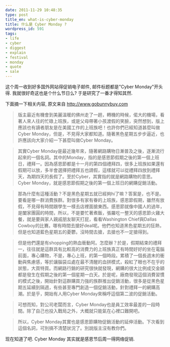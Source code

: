 ```yaml
---
date: 2011-11-29 10:48:35
type: post
title_en: what-is-cyber-monday
title: 什么是 Cyber Monday ?
wordpress_id: 591
tags:
- life
- cyber
- diggest
- explain
- festival
- monday
- quote
- sale
---
```


这个周一收到好多国外网站得促销电子邮件, 邮件标题都是"Cyber Monday"开头得. 我就很好奇这也是个什么节日么? 于是研究了一番才得知其然.

下面摘一下相关内容, 原文来自 http://www.gobunnybuy.com

> 版主最近有機會到美麗溫暖的佛州走了一趟，轉機的時候，偌大的機場，看著人來人往的忙碌上班族，或是父母帶著小孩渡假的笑臉，突然想到，版上應該也有讀者朋友是在美國工作的上班族吧！也許你們已經知道甚麼叫做Cyber Monday，但是，不見得大家都知道。隨著黑色星期五步步逼近，也許應該向大家介紹一下甚麼叫做Cyber Monday。  
  
>其實Cyber Monday是最近幾年來，隨著網路購物日漸普及之後，逐漸流行起來的一個名詞。其中的Monday，指的是感恩節假期之後的第一個上班日，禮拜一。因為感恩節都是十一月的第四個禮拜四，很多上班族如果還有假期可以放，多半會選擇把禮拜五也請假，這樣就可以從禮拜四放到禮拜天，為期四天的長假了。至於Cyber，其實指的就是網路購物的意思。Cyber Monday，就是感恩節假期之後的第一個上班日的網購促銷活動。  
  
>那為什麼有這種活動？不是黑色星期五就已經夠hi了嘛？答案是，也不是。要看是哪一群消費族群。對很多有家有眷的上班族，感恩節假期，雖然有放假，不見得有時間跟學生一樣去店裡面搶東西。感恩節就像中國人的過年，是闔家團圓的時間，所以，不是要忙著煮飯，張羅吃一整天的感恩節火雞大餐，就是要與家人親戚朋友聊天打屁，看看Washington Chief與Dallas Cowboy的比賽。哪有時間去搶好deal呢。他們也知道黑色星期五的狂熱，但是也知道藍色星期五的憂鬱。沒時間去搶，去搶也不一定搶得到。  
  
>但是他們還是有shopping的熱血衝動阿。怎麼辦？於是，假期結束的禮拜一，往往就是這群具有比較高的消費力的上班族真正有時間好好的坐在電腦前面，專心購物，不是，專心上班，的第一個時段。累積了一個長週末的衝動與焦慮感，等於讓腦袋瓜處在最不清醒的血拼模式，殺紅了眼也不在乎的狀態，大買特買。而網路行銷的研究很快就發現，網購的很大比例成交金額都是發生在假期之後的第一個星期一白天。於是呢，廠商發現這個消費習慣的模式之後，開始針對這群購買力強的族群推出促銷活動，很多是從黑色星期五延續到隔週，有些甚至專門創造一個促銷活動，針對禮拜一的網購高潮。於是乎，開始有人用Cyber Monday來稱呼這個第二波的促銷活動。  
  
>可想而知，對公司老闆而言，Cyber Monday也是員工效率最差的一段時間。除了自己也投入戰局之外，大概就只能氣在心裡口難開吧。  
  
>所以，Cyber Monday其實也是感恩節購物促銷活動的延伸活動。下次看到這個名詞，可別搞不清楚狀況了。別說版主沒有教你們。

现在知道了吧. Cyber Monday 其实就是感恩节后周一得网络促销.
